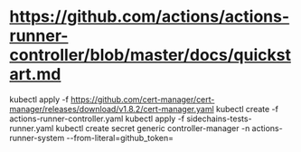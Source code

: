 # https://github.com/actions/actions-runner-controller/blob/master/docs/quickstart.md

kubectl apply -f https://github.com/cert-manager/cert-manager/releases/download/v1.8.2/cert-manager.yaml
kubectl create -f actions-runner-controller.yaml
kubectl apply -f sidechains-tests-runner.yaml
kubectl create secret generic controller-manager -n actions-runner-system --from-literal=github_token=<Personal Access Token with Repo permissions>